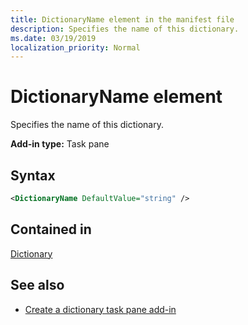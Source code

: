 ```yaml
---
title: DictionaryName element in the manifest file
description: Specifies the name of this dictionary.
ms.date: 03/19/2019
localization_priority: Normal
---
```


# DictionaryName element

Specifies the name of this dictionary.

**Add-in type:** Task pane

## Syntax

```XML
<DictionaryName DefaultValue="string" />
```

## Contained in

[Dictionary](dictionary.md)

## See also

- [Create a dictionary task pane add-in](../../word/dictionary-task-pane-add-ins.md)
